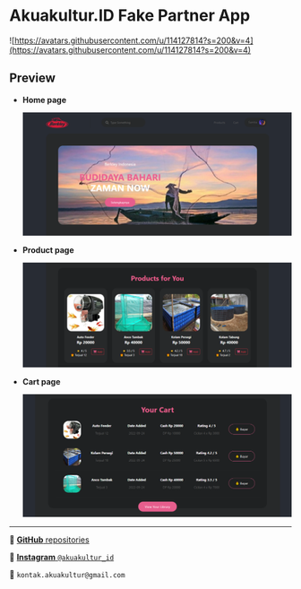 # Akuakultur.ID Fake Partner App

![https://avatars.githubusercontent.com/u/114127814?s=200&v=4](https://avatars.githubusercontent.com/u/114127814?s=200&v=4)

## Preview

- __Home page__

    ![home](./src/images/barkley_home.png)

- __Product page__

    ![products](./src/images/barkley_product.png)

- __Cart page__

    ![cart](./src/images/barkley_cart.png)

<hr/>

📂 [**GitHub** repositories](https://github.com/Akuakultur-ID)

📸 [__Instagram__ `@akuakultur_id`](https://www.instagram.com/akuakultur_id/)

📧 `kontak.akuakultur@gmail.com`
